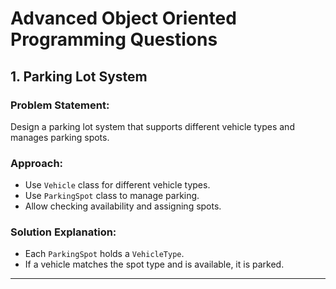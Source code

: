 # Advanced Object Oriented Programming Questions

## 1. Parking Lot System
### Problem Statement:
Design a parking lot system that supports different vehicle types and manages parking spots.

### Approach:
- Use `Vehicle` class for different vehicle types.
- Use `ParkingSpot` class to manage parking.
- Allow checking availability and assigning spots.

### Solution Explanation:
- Each `ParkingSpot` holds a `VehicleType`.
- If a vehicle matches the spot type and is available, it is parked.

---